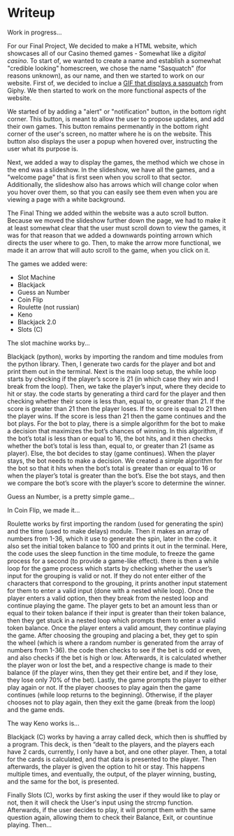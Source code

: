 
# Writeup

Work in progress...

   For our Final Project, We decided to make a HTML website, which showcases all of our Casino themed games - Somewhat like a _digital casino_.
To start of, we wanted to create a name and establish a somewhat "credible looking" homescreen, we chose the name "Sasquatch" (for reasons unknown), as our name, and then we started to work on our website. First of, we decided to inclue a [GIF that displays a sasquatch](https://giphy.com/gifs/gjHuIwidiRcjemb1GH) from Giphy. We then started to work on the more functional aspects of the website. 

   We started of by adding a "alert" or "notification" button, in the bottom right corner. This button, is meant to allow the user to propose updates, and add their own games. This button remains permenantly in the bottom right corner of the user's screen, no matter where he is on the website. This button also displays the user a popup when hovered over, instructing the user what its purpose is.

   Next, we added a way to display the games, the method which we chose in the end was a slideshow. In the slideshow, we have all the games, and a "welcome page" that is first seen when you scroll to that sector. Additionally, the slideshow also has arrows which will change color when you hover over them, so that you can easily see them even when you are viewing a page with a white background.
   
   The Final Thing we added within the website was a auto scroll button. Because we moved the slideshow further down the page, we had to make it at least somewhat clear that the user must scroll down to view the games, it was for that reason that we added a downwards pointing arrown which directs the user where to go. Then, to make the arrow more functional, we made it an arrow that will auto scroll to the game, when you click on it.
   
The games we added were:
-  Slot Machine
- Blackjack
- Guess an Number
- Coin Flip
- Roulette (not russian)
- Keno
- Blackjack 2.0
- Slots (C)  

The slot machine works by...

Blackjack (python), works by importing the random and time modules from the python library. Then, I generate two cards for the player and bot and print them out in the terminal. Next is the main loop setup, the while loop starts by checking if the player’s score is 21 (in which case they win and I break from the loop). Then, we take the player’s input, where they decide to hit or stay. the code starts by generating a third card for the player and then checking whether their score is less than, equal to, or greater than 21. If the score is greater than 21 then the player loses. If the score is equal to 21 then the player wins. If the score is less than 21 then the game continues and the bot plays. For the bot to play, there is a simple algorithm for the bot to make a decision that maximizes the bot’s chances of winning. In this algorithm, if the bot’s total is less than or equal to 16, the bot hits, and it then checks whether the bot’s total is less than, equal to, or greater than 21 (same as player). Else, the bot decides to stay (game continues). When the player stays, the bot needs to make a decision. We created a simple algorithm for the bot so that it hits when the bot’s total is greater than or equal to 16 or when the player’s total is greater than the bot’s. Else the bot stays, and then we compare the bot’s score with the player’s score to determine the winner.

Guess an Number, is a pretty simple game...

In Coin Flip, we made it...

Roulette works by first importing the random (used for generating the spin) and the time (used to make delays) module. Then it makes an array of numbers from 1-36, which it use to generate the spin, later in the code. it also set the initial token balance to 100 and prints it out in the terminal. Here, the code uses the sleep function in the time module, to freeze the game process for a second (to provide a game-like effect). there is then a while loop for the game process which starts by checking whether the user’s input for the grouping is valid or not. If they do not enter either of the characters that correspond to the grouping, it prints another input statement for them to enter a valid input (done with a nested while loop). Once the player enters a valid option, then they break from the nested loop and continue playing the game. The player gets to bet an amount less than or equal to their token balance if their input is greater than their token balance, then they get stuck in a nested loop which prompts them to enter a valid token balance. Once the player enters a valid amount, they continue playing the game. After choosing the grouping and placing a bet, they get to spin the wheel (which is where a random number is generated from the array of numbers from 1-36). the code then checks to see if the bet is odd or even, and also checks if the bet is high or low. Afterwards, it is calculated whether the player won or lost the bet, and a respective change is made to their balance (if the player wins, then they get their entire bet, and if they lose, they lose only 70% of the bet). Lastly, the game prompts the player to either play again or not. If the player chooses to play again then the game continues (while loop returns to the beginning). Otherwise, if the player chooses not to play again, then they exit the game (break from the loop) and the game ends.

The way Keno works is...

Blackjack (C) works by having a array called deck, which then is shuffled by a program. This deck, is then “dealt to the players, and the players each have 2 cards, currently, I only have a bot, and one other player. Then, a total for the cards is calculated, and that data is presented to the player. Then afterwards, the player is given the option to hit or stay. This happens multiple times, and eventually, the output, of the player winning, busting, and the same for the bot, is presented.

Finally Slots (C), works by first asking the user if they would like to play or not, then it will check the User's input using the strcmp function. Afterwards, if the user decides to play, it will prompt them with the same question again, allowing them to check their Balance, Exit, or countinue playing. Then...
